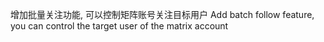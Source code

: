 增加批量关注功能, 可以控制矩阵账号关注目标用户
Add batch follow feature, you can control the target user of the matrix account

